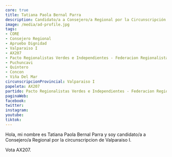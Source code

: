 ```yaml
---
core: true
title: Tatiana Paola Bernal Parra
description: Candidato/a a Consejero/a Regional por la Circunscripción de Valparaiso I
image: /media/ad-profile.jpg
tags:
- CORE
- Consejero Regional
- Apruebo Dignidad
- Valparaiso I
- AX207
- Pacto Regionalistas Verdes e Independientes - Federacion Regionalista Verde Social - Partido Republicano De Chile
- Puchuncavi
- Quintero
- Concon
- Viña Del Mar
circunscripcionProvincial: Valparaiso I
papeleta: AX207
partido: Pacto Regionalistas Verdes e Independientes - Federacion Regionalista Verde Social - Partido Republicano De Chile
paginaWeb:
facebook:
twitter:
instagram:
youtube:
tiktok:
---
```

Hola, mi nombre es Tatiana Paola Bernal Parra y soy candidato/a a Consejero/a Regional por la circunscripcion de Valparaiso I.

Vota AX207.
